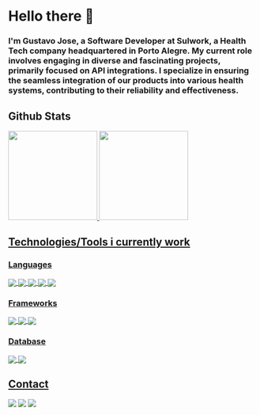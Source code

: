 # Hello there 👋

### I'm Gustavo Jose, a Software Developer at Sulwork, a Health Tech company headquartered in Porto Alegre. My current role involves engaging in diverse and fascinating projects, primarily focused on API integrations. I specialize in ensuring the seamless integration of our products into various health systems, contributing to their reliability and effectiveness.

## Github Stats
<div>
  <a href="https://github.com/gustavojms">
    <img height="180em" src="https://github-readme-stats.vercel.app/api?username=gustavojms&show_icons=true&theme=omni"/>
    <img height="180em" src="https://github-readme-stats.vercel.app/api/top-langs/?username=gustavojms&layout=compact&theme=omni&langs_count=6"/>
</div>

  ## Technologies/Tools i currently work
  
  ### Languages
  <div style="display: inline_block">
    <img align="center" src="https://img.shields.io/badge/Java-ED8B00?style=for-the-badge&logo=openjdk&logoColor=white"/>
    <img align="center" src="https://img.shields.io/badge/TypeScript-007ACC?style=for-the-badge&logo=typescript&logoColor=white"/>
    <img align="center" src="https://img.shields.io/badge/HTML5-E34F26?style=for-the-badge&logo=html5&logoColor=white"/>
    <img align="center" src="https://img.shields.io/badge/CSS3-1572B6?style=for-the-badge&logo=css3&logoColor=white"/>
    <img align="center" src="https://img.shields.io/badge/JavaScript-323330?style=for-the-badge&logo=javascript&logoColor=F7DF1E"/>
    
  </div>
  
   ### Frameworks  
  <div style="display: inline_block">
    <img align="center" src="https://img.shields.io/badge/Spring-6DB33F?style=for-the-badge&logo=spring&logoColor=white"/>
    <img align="center" src="https://img.shields.io/badge/Angular-DD0031?style=for-the-badge&logo=angular&logoColor=white"/>
    <img align="center" src="https://img.shields.io/badge/React-20232A?style=for-the-badge&logo=react&logoColor=61DAFB"/>
  </div>
  
  ### Database
  <div style="display: inline_block">
    <img align="center" src="https://img.shields.io/badge/Oracle-F80000?style=for-the-badge&logo=Oracle&logoColor=white"/>
    <img align="center" src="https://img.shields.io/badge/PostgreSQL-316192?style=for-the-badge&logo=postgresql&logoColor=white"/>
  </div>
  
  ## Contact
  
  <div>
    <a href="https://www.linkedin.com/in/gustavojms/" target="_blank"><img src="https://img.shields.io/badge/LinkedIn-0077B5?style=for-the-badge&logo=linkedin&logoColor=white" target="_blank"></a>
    <a href=mailto:gustavo.josems1@gmail.com target="_blank"><img src="https://img.shields.io/badge/Gmail-D14836?style=for-the-badge&logo=gmail&logoColor=white" target="_blank"></a>
    <a href=mailto:gustavo.joset0@hotmail.com target="_blank"><img src="https://img.shields.io/badge/Hotmail-0078D4?style=for-the-badge&logo=microsoft-outlook&link=mailto:gustavo.joset0@hotmail.com">
    </a>
  </div>
